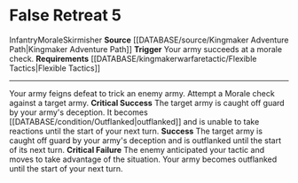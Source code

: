 ﻿---
actions: '[reaction]'
id: '1433'
name: False Retreat
rarity: Common
requirement: '[[DATABASE/kingmakerwarfaretactic/Flexible Tactics|Flexible Tactics]]'
source: '[[DATABASE/source/Kingmaker Adventure Path|Kingmaker Adventure Path]]'
trait:
- '[[DATABASE/trait/Infantry|Infantry]]'
- '[[DATABASE/trait/Morale|Morale]]'
- '[[DATABASE/trait/Skirmisher|Skirmisher]]'
trigger: Your army succeeds at a morale check.
type: Action

---
# False Retreat <span class="action-icon">5</span>

<span class="item-trait">Infantry</span><span class="item-trait">Morale</span><span class="item-trait">Skirmisher</span>
**Source** [[DATABASE/source/Kingmaker Adventure Path|Kingmaker Adventure Path]]
**Trigger** Your army succeeds at a morale check.
**Requirements** [[DATABASE/kingmakerwarfaretactic/Flexible Tactics|Flexible Tactics]]

---
Your army feigns defeat to trick an enemy army. Attempt a Morale check against a target army.
**Critical Success** The target army is caught off guard by your army's deception. It becomes [[DATABASE/condition/Outflanked|outflanked]] and is unable to take reactions until the start of your next turn.
**Success** The target army is caught off guard by your army's deception and is outflanked until the start of its next turn.
**Critical Failure** The enemy anticipated your tactic and moves to take advantage of the situation. Your army becomes outflanked until the start of your next turn.